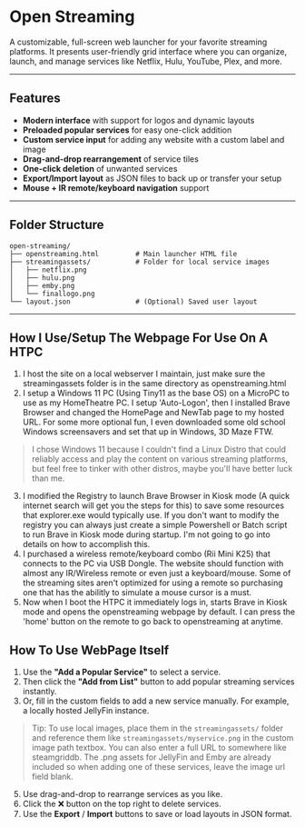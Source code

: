 # Open Streaming

A customizable, full-screen web launcher for your favorite streaming platforms. It presents user-friendly grid interface where you can organize, launch, and manage services like Netflix, Hulu, YouTube, Plex, and more.

---

##  Features

- **Modern interface** with support for logos and dynamic layouts  
- **Preloaded popular services** for easy one-click addition  
- **Custom service input** for adding any website with a custom label and image  
- **Drag-and-drop rearrangement** of service tiles  
- **One-click deletion** of unwanted services  
- **Export/Import layout** as JSON files to back up or transfer your setup  
- **Mouse + IR remote/keyboard navigation** support
  
---

## Folder Structure

```
open-streaming/
├── openstreaming.html         # Main launcher HTML file
├── streamingassets/           # Folder for local service images
│   ├── netflix.png
│   ├── hulu.png
│   ├── emby.png
│   └── finallogo.png
└── layout.json                # (Optional) Saved user layout
```

---

## How I Use/Setup The Webpage For Use On A HTPC

1. I host the site on a local webserver I maintain, just make sure the streamingassets folder is in the same directory as openstreaming.html
2. I setup a Windows 11 PC (Using Tiny11 as the base OS) on a MicroPC to use as my HomeTheatre PC.  I setup 'Auto-Logon', then I installed Brave Browser and changed the HomePage and NewTab page to my hosted URL. For some more optional fun, I even downloaded some old school Windows screensavers and set that up in Windows, 3D Maze FTW.
> I chose Windows 11 because I couldn't find a Linux Distro that could reliably access and play the content on various streaming platforms, but feel free to tinker with other distros, maybe you'll have better luck than me. 
3. I modified the Registry to launch Brave Browser in Kiosk mode (A quick internet search will get you the steps for this) to save some resources that explorer.exe would typically use.  If you don't want to modify the registry you can always just create a simple Powershell or Batch script to run Brave in Kiosk mode during startup.  I'm not going to go into details on how to accomplish this.
4. I purchased a wireless remote/keyboard combo (Rii Mini K25) that connects to the PC via USB Dongle.  The website should function with almost any IR/Wireless remote or even just a keyboard/mouse.  Some of the streaming sites aren't optimized for using a remote so purchasing one that has the abilitly to simulate a mouse cursor is a must.
5. Now when I boot the HTPC it immediately logs in, starts Brave in Kiosk mode and opens the openstreaming webpage by default.  I can press the 'home' button on the remote to go back to openstreaming at anytime.


## How To Use WebPage Itself

1. Use the **"Add a Popular Service"** to select a service.
2. Then click the **"Add from List"** button to add popular streaming services instantly.
3. Or, fill in the custom fields to add a new service manually.  For example, a locally hosted JellyFin instance.
> Tip: To use local images, place them in the `streamingassets/` folder and reference them like `streamingassets/myservice.png` in the custom image path textbox.  You can also enter a full URL to somewhere like steamgriddb.
> The .png assets for JellyFin and Emby are already included so when adding one of these services, leave the image url field blank.
5. Use drag-and-drop to rearrange services as you like.
6. Click the ❌ button on the top right to delete services.
7. Use the **Export** / **Import** buttons to save or load layouts in JSON format.

  


